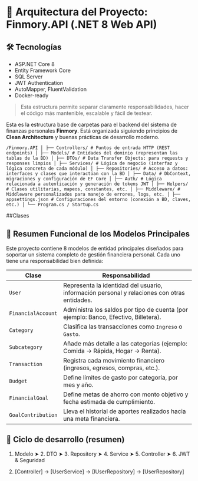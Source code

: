 # 🧱 Arquitectura del Proyecto: Finmory.API (.NET 8 Web API)

## 🛠️ Tecnologías
- ASP.NET Core 8
- Entity Framework Core
- SQL Server
- JWT Authentication
- AutoMapper, FluentValidation
- Docker-ready

> Esta estructura permite separar claramente responsabilidades, hacer el código más mantenible, escalable y fácil de testear.

Esta es la estructura base de carpetas para el backend del sistema de finanzas personales **Finmory**. Está organizada siguiendo principios de **Clean Architecture** y buenas prácticas de desarrollo moderno.

 `/Finmory.API
│
├── Controllers/ # Puntos de entrada HTTP (REST endpoints)
│
├── Models/ # Entidades del dominio (representan las tablas de la BD)
│
├── DTOs/ # Data Transfer Objects: para requests y responses limpios
│
├── Services/ # Lógica de negocio (interfaz y lógica concreta de cada módulo)
│
├── Repositories/ # Acceso a datos: interfaces y clases que interactúan con la BD
│
├── Data/ # DbContext, migraciones y configuración de EF Core
│
├── Auth/ # Lógica relacionada a autenticación y generación de tokens JWT
│
├── Helpers/ # Clases utilitarias, mapeos, constantes, etc.
│
├── Middleware/ # Middleware personalizados para manejo de errores, logs, etc.
│
├── appsettings.json # Configuraciones del entorno (conexión a BD, claves, etc.)
│
└── Program.cs / Startup.cs`

##Clases
## 🧱 Resumen Funcional de los Modelos Principales

Este proyecto contiene 8 modelos de entidad principales diseñados para soportar un sistema completo de gestión financiera personal. Cada uno tiene una responsabilidad bien definida:

| Clase              | Responsabilidad                                                                 |
|--------------------|----------------------------------------------------------------------------------|
| `User`             | Representa la identidad del usuario, información personal y relaciones con otras entidades. |
| `FinancialAccount` | Administra los saldos por tipo de cuenta (por ejemplo: Banco, Efectivo, Billetera). |
| `Category`         | Clasifica las transacciones como `Ingreso` o `Gasto`.                            |
| `Subcategory`      | Añade más detalle a las categorías (ejemplo: Comida → Rápida, Hogar → Renta).    |
| `Transaction`      | Registra cada movimiento financiero (ingresos, egresos, compras, etc.).          |
| `Budget`           | Define límites de gasto por categoría, por mes y año.                            |
| `FinancialGoal`    | Define metas de ahorro con monto objetivo y fecha estimada de cumplimiento.      |
| `GoalContribution` | Lleva el historial de aportes realizados hacia una meta financiera.              |

## 🧱 Ciclo de desarrollo (resumen)
1. Modelo ➤ 2. DTO ➤ 3. Repository ➤ 4. Service ➤ 5. Controller ➤ 6. JWT & Seguridad


2. [Controller] -> [UserService] -> [IUserRepository] -> [UserRepository]
